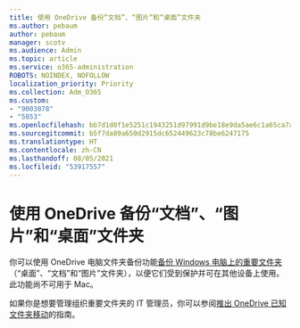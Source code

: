 ```yaml
---
title: 使用 OneDrive 备份“文档”、“图片”和“桌面”文件夹
ms.author: pebaum
author: pebaum
manager: scotv
ms.audience: Admin
ms.topic: article
ms.service: o365-administration
ROBOTS: NOINDEX, NOFOLLOW
localization_priority: Priority
ms.collection: Adm_O365
ms.custom:
- "9003078"
- "5853"
ms.openlocfilehash: bb7d1d0f1e5251c1943251d97991d9be18e9da5ae6c1a65ca7aa5eb32ba7dece
ms.sourcegitcommit: b5f7da89a650d2915dc652449623c78be6247175
ms.translationtype: HT
ms.contentlocale: zh-CN
ms.lasthandoff: 08/05/2021
ms.locfileid: "53917557"
---
```

# <a name="back-up-your-documents-pictures-and-desktop-folders-with-onedrive"></a>使用 OneDrive 备份“文档”、“图片”和“桌面”文件夹

你可以使用 OneDrive 电脑文件夹备份功能[备份 Windows 电脑上的重要文件夹](https://support.office.com/article/d61a7930-a6fb-4b95-b28a-6552e77c3057)（“桌面”、“文档”和“图片”文件夹），以便它们受到保护并可在其他设备上使用。此功能尚不可用于 Mac。  

如果你是想要管理组织重要文件夹的 IT 管理员，你可以参阅[推出 OneDrive 已知文件夹移动](https://docs.microsoft.com/onedrive/redirect-known-folders)的指南。
